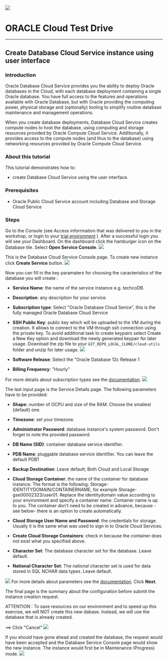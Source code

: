 ![](../common/images/customer.logo.png)
---
# ORACLE Cloud Test Drive #
-----
## Create Database Cloud Service instance using user interface ##

### Introduction ###

Oracle Database Cloud Service provides you the ability to deploy Oracle databases in the Cloud, with each database deployment containing a single Oracle database. You have full access to the features and operations available with Oracle Database, but with Oracle providing the computing power, physical storage and (optionally) tooling to simplify routine database maintenance and management operations.

When you create database deployments, Database Cloud Service creates compute nodes to host the database, using computing and storage resources provided by Oracle Compute Cloud Service. Additionally, it provides access to the compute nodes (and thus to the database) using networking resources provided by Oracle Compute Cloud Service.

### About this tutorial ###
This tutorial demonstrates how to:
	
+ create Database Cloud Service using the user interface.

### Prerequisites ###

- Oracle Public Cloud Service account including Database and Storage Cloud Service

### Steps ###

Go to the Console (see Access inforrmation that was delivered to you in the workshop, or login to your [trial environment](https://cloud.oracle.com/sign-in) ). After a successful login you will see your Dashboard. On the dashboard click the hamburger icon on the Database tile. Select **Open Service Console**.
![](images/01.png)

This is the Database Cloud Service Console page. To create new instance click **Create Service** button.
![](images/02.png)

Now you can fill in the key paramaters for choosing the caracteristics of the database you will create : 
+ **Service Name**: the name of the service instance e.g. techcoDB.
+ **Description**: any description for your service.
+ **Subscription type**: Select "Oracle Database Cloud Serice", this is the fully managed Oracle Database Cloud Service
+ **SSH Public Key**: public key which will be uploaded to the VM during the creation. It allows to connect to the VM through ssh connection using the private key. To avoid additional task to create keypairs select Create a New Key option and download the newly generated keypair for later usage. Download the zip file to your `GIT_REPO_LOCAL_CLONE/cloud-utils` folder and unzip for later usage.
![](images/06.png) 

+ **Software Release**: Select the "Oracle Database 12c Release 1
+ **Billing Frequency**: "Hourly"

For more details about subscription types see the [documentation](https://docs.oracle.com/cloud/latest/dbcs_dbaas/CSDBI/GUID-F1E6807A-D283-4170-AB2B-9D43CD8DCD92.htm#CSDBI3395).
![](images/db02.PNG)


The last input page is the Service Details page. The following parameters have to be provided:
	
+ **Shape**: number of OCPU and size of the RAM. Choose the smallest (default) one.
+ **Timezone**: set your timezone.

+ **Administrator Password**: database instance's system password. Don't forget to note the provided password.
+ **DB Name (SID)**: container database service identifier.
+ **PDB Name**: pluggable database service identifier. You can leave the default PDB1

+ **Backup Destination**: Leave default; Both Cloud and Local Storage
+ **Cloud Storage Container**: the name of the container for database instance. The format is the following: Storage-IDENTITYDOMAIN/CONTAINERNAME, for example Storage-gse00002323/user01. Replace the identitydomain value according to your environment and specify a container name. Container name is up to you. The container don't need to be created in advance, because -see below- there is an option to create automatically.
+ **Cloud Storage User Name and Password**: the credentials for storage. Usually it is the same what was used to sign in to Oracle Cloud Services.
+ **Create Cloud Storage Containers**: check in because the container does not exist what you specified above.
+ **Character Set**: The database character set for the database. Leave default.
+ **National Character Set**: The national character set is used for data stored in SQL NCHAR data types. Leave default.

![](images/db03.PNG)
For more details about parameters see the [documentation](https://docs.oracle.com/cloud/latest/dbcs_dbaas/CSDBI/GUID-D4A35763-53ED-4FBB-97BF-0366F21B05E0.htm#CSDBI3401). Click **Next**.

The final page is the summary about the configuration before submit the instance creation request.

ATTENTION : To save resources on our environment and to speed up this exercise, we will NOT create this new dabase.  Instead, we will use the database that is already created.

==> Click "Cancel"
![](images/08.png)

If you should have gone ahead and created the database, the request would have been accepted and the Database Service Console page would  show the new instance. The instance would first be in Maintenance (Progress) mode. 
![](images/09.png)


